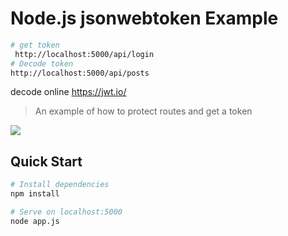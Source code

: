 # Node.js jsonwebtoken Example
``` bash
# get token
 http://localhost:5000/api/login
# Decode token
http://localhost:5000/api/posts

```
decode online
https://jwt.io/
> An example of how to protect routes and get a token
<img src="https://lh3.google.com/u/0/d/1_1h9WDaz5XZfwB8BExluECLdC6jnco9x=w1920-h953-iv1" aria-hidden="true">

## Quick Start

``` bash
# Install dependencies
npm install

# Serve on localhost:5000
node app.js
```

